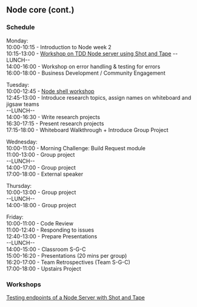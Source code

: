 ## Node core (cont.)

### Schedule

Monday:  
10:00-10:15 - Introduction to Node week 2  
10:15-13:00 - [Workshop on TDD Node server using Shot and Tape](https://github.com/njsfield/tdd-node-server-with-shot-and-tape)
--LUNCH--  
14:00-16:00 - Workshop on error handling & testing for errors  
16:00-18:00 - Business Development / Community Engagement  

Tuesday:  
10:00-12:45 - [Node shell workshop](https://github.com/bradreeder/Node-Shell-Workshop)  
12:45-13:00 - Introduce research topics, assign names on whiteboard and jigsaw teams  
--LUNCH--  
14:00-16:30 - Write research projects  
16:30-17:15 - Present research projects  
17:15-18:00 - Whiteboard Walkthrough + Introduce Group Project  

Wednesday:  
10:00-11:00 - Morning Challenge: Build Request module  
11:00-13:00 - Group project  
--LUNCH--  
14:00-17:00 - Group project  
17:00-18:00 - External speaker  

Thursday:  
10:00-13:00 - Group project  
--LUNCH--  
14:00-18:00 - Group project  

Friday:  
10:00-11:00 - Code Review  
11:00-12:40 - Responding to issues  
12:40-13:00 - Prepare Presentations  
--LUNCH--  
14:00-15:00 - Classroom S-G-C   
15:00-16:20 - Presentations (20 mins per group)  
16:20-17:00 - Team Retrospectives (Team S-G-C)  
17:00-18:00 - Upstairs Project  


### Workshops

[Testing endpoints of a Node Server with Shot and Tape](https://github.com/njsfield/tdd-node-server-with-shot-and-tape)
